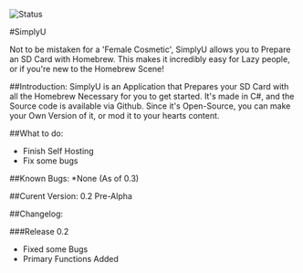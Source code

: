 ![Status](https://github.com/zoltx23/SimplyU/blob/master/Common/Resources/Images/SimplyU_Full_Logo.png?raw=true) 

#SimplyU

Not to be mistaken for a 'Female Cosmetic', SimplyU allows you to Prepare an SD Card with Homebrew.
This makes it incredibly easy for Lazy people, or if you're new to the Homebrew Scene! 

##Introduction: 
SimplyU is an Application that Prepares your SD Card with all the Homebrew Necessary for you to get started. It's made in C#, and the Source code is available via Github.
Since it's Open-Source, you can make your Own Version of it, or mod it to your
hearts content.

##What to do: 
* Finish Self Hosting
* Fix some bugs

##Known Bugs: 
*None (As of 0.3) 

##Curent Version: 
0.2 Pre-Alpha

##Changelog: 

###Release 0.2

* Fixed some Bugs
* Primary Functions Added
